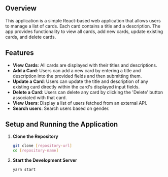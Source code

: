 ## Overview
This application is a simple React-based web application that allows users to manage a list of cards. Each card contains a title and a description. The app provides functionality to view all cards, add new cards, update existing cards, and delete cards.

## Features
- **View Cards**: All cards are displayed with their titles and descriptions.
- **Add a Card**: Users can add a new card by entering a title and description into the provided fields and then submitting them.
- **Update a Card**: Users can update the title and description of any existing card directly within the card's displayed input fields.
- **Delete a Card**: Users can delete any card by clicking the 'Delete' button associated with that card.
- **View Users**: Display a list of users fetched from an external API.
- **Search users**: Search users based on gender.


## Setup and Running the Application

1. **Clone the Repository**
   ```bash
   git clone [repository-url]
   cd [repository-name]

2. **Start the Development Server**
   ```bash
   yarn start
